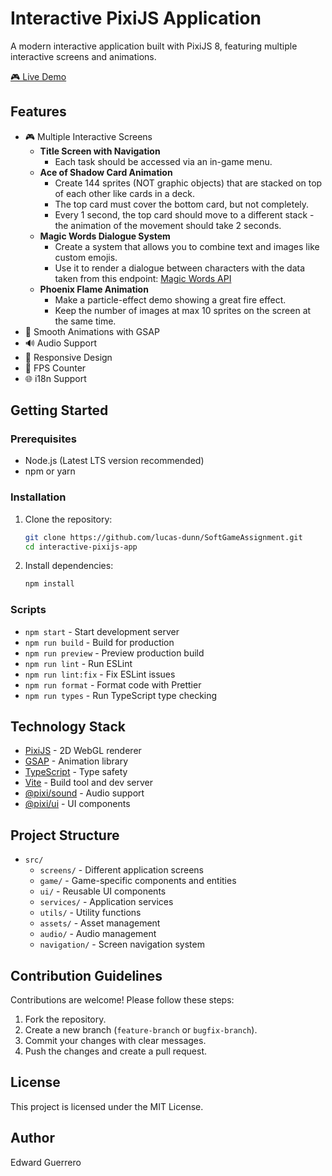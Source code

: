 # Interactive PixiJS Application

A modern interactive application built with PixiJS 8, featuring multiple interactive screens and animations.

[🎮 Live Demo](https://soft-game-assignment.vercel.app/)

## Features

- 🎮 Multiple Interactive Screens
  - **Title Screen with Navigation**
    - Each task should be accessed via an in-game menu.
  - **Ace of Shadow Card Animation**
    - Create 144 sprites (NOT graphic objects) that are stacked on top of each other like cards in a deck.
    - The top card must cover the bottom card, but not completely.
    - Every 1 second, the top card should move to a different stack - the animation of the movement should take 2 seconds.
  - **Magic Words Dialogue System**
    - Create a system that allows you to combine text and images like custom emojis.
    - Use it to render a dialogue between characters with the data taken from this endpoint: [Magic Words API](https://private-624120-softgamesassignment.apiary-mock.com/v2/magicwords)
  - **Phoenix Flame Animation**
    - Make a particle-effect demo showing a great fire effect.
    - Keep the number of images at max 10 sprites on the screen at the same time.
- 🎨 Smooth Animations with GSAP
- 🔊 Audio Support
- 📱 Responsive Design
- 🎯 FPS Counter
- 🌐 i18n Support

## Getting Started

### Prerequisites

- Node.js (Latest LTS version recommended)
- npm or yarn

### Installation

1. Clone the repository:
   ```bash
   git clone https://github.com/lucas-dunn/SoftGameAssignment.git
   cd interactive-pixijs-app
   ```
2. Install dependencies:
   ```bash
   npm install
   ```

### Scripts

- `npm start` - Start development server
- `npm run build` - Build for production
- `npm run preview` - Preview production build
- `npm run lint` - Run ESLint
- `npm run lint:fix` - Fix ESLint issues
- `npm run format` - Format code with Prettier
- `npm run types` - Run TypeScript type checking

## Technology Stack

- [PixiJS](https://pixijs.com/) - 2D WebGL renderer
- [GSAP](https://greensock.com/gsap/) - Animation library
- [TypeScript](https://www.typescriptlang.org/) - Type safety
- [Vite](https://vitejs.dev/) - Build tool and dev server
- [@pixi/sound](https://github.com/pixijs/sound) - Audio support
- [@pixi/ui](https://github.com/pixijs/ui) - UI components

## Project Structure

- `src/`
  - `screens/` - Different application screens
  - `game/` - Game-specific components and entities
  - `ui/` - Reusable UI components
  - `services/` - Application services
  - `utils/` - Utility functions
  - `assets/` - Asset management
  - `audio/` - Audio management
  - `navigation/` - Screen navigation system

## Contribution Guidelines

Contributions are welcome! Please follow these steps:
1. Fork the repository.
2. Create a new branch (`feature-branch` or `bugfix-branch`).
3. Commit your changes with clear messages.
4. Push the changes and create a pull request.

## License

This project is licensed under the MIT License.

## Author

Edward Guerrero

